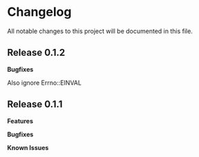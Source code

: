 # Changelog

All notable changes to this project will be documented in this file.

## Release 0.1.2

**Bugfixes**

Also ignore Errno::EINVAL

## Release 0.1.1

**Features**

**Bugfixes**

**Known Issues**
